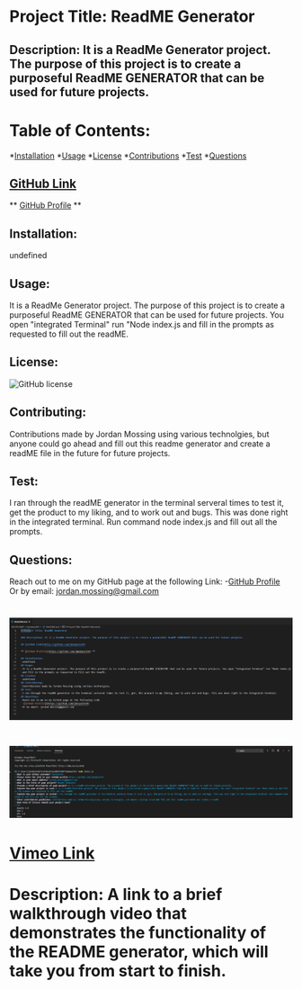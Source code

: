 # Project Title: ReadME Generator

## Description: It is a ReadMe Generator project. The purpose of this project is to create a purposeful ReadME GENERATOR that can be used for future projects.

# Table of Contents:
*[Installation](#installation)
*[Usage](#usage)
*[License](#license)
*[Contributions](#contribution)
*[Test](#test)
*[Questions](#questions)


## [GitHub Link](http://github.com/jmo1point0)

** [GitHub Profile](https://github.com/jmo1point0/) **

## Installation:
 undefined    

 ## Usage:
 It is a ReadMe Generator project. The purpose of this project is to create a purposeful ReadME GENERATOR that can be used for future projects. You open "integrated Terminal" run "Node index.js and fill in the prompts as requested to fill out the readME.

 ## License:
 ![GitHub license](https://img.shields.io/badge/license-MIT-orange)

 ## Contributing:
 Contributions made by Jordan Mossing using various technolgies, but anyone could go ahead and fill out this readme generator and create a readME file in the future for future projects. 

 ## Test:
 I ran through the readME generator in the terminal serveral times to test it, get the product to my liking, and to work out and bugs. This was done right in the integrated terminal. Run command node index.js and fill out all the prompts.

 ## Questions:
 
Reach out to me on my GitHub page at the following Link:
 -[GitHub Profile](https://github.com/jmo1point0)    
 Or by email: jordan.mossing@gmail.com
 
 # ![Image](./READMEpictureREADME.PNG)

 # ![Image](./READMEtesting.PNG)

 # [Vimeo Link](https://vimeo.com/513644649/719843b682) 
 # Description: A link to a brief walkthrough video that demonstrates the functionality of the README generator, which will take you from start to finish. 

